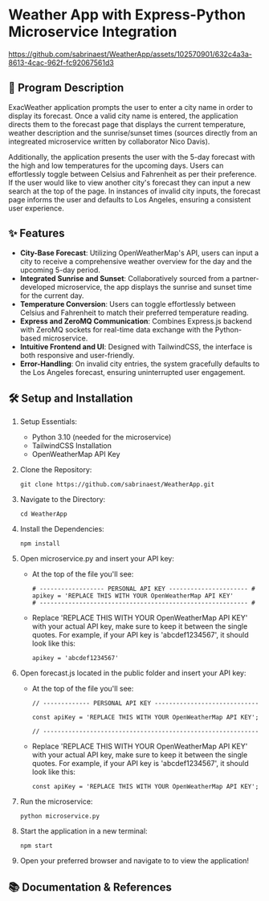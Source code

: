# Weather App with Express-Python Microservice Integration

https://github.com/sabrinaest/WeatherApp/assets/102570901/632c4a3a-8613-4cac-962f-fc92067561d3

## 📝 Program Description

ExacWeather application prompts the user to enter a city name in order to display its forecast. Once a valid city name is entered, the application directs them to the forecast page that displays the current temperature, weather description and the sunrise/sunset times (sources directly from an integreated microservice written by collaborator Nico Davis). 

Additionally, the application presents the user with the 5-day forecast with the high and low temperatures for the upcoming days. Users can effortlessly toggle between Celsius and Fahrenheit as per their preference. If the user would like to view another city's forecast they can input a new search at the top of the page. In instances of invalid city inputs, the forecast page informs the user and defaults to Los Angeles, ensuring a consistent user experience. 

## ✨ Features

* **City-Base Forecast**: Utilizing OpenWeatherMap's API, users can input a city to receive a comprehensive weather overview for the day and the upcoming 5-day period.
* **Integrated Sunrise and Sunset**: Collaboratively sourced from a partner-developed microservice, the app displays the sunrise and sunset time for the current day.
* **Temperature Conversion**: Users can toggle effortlessly between Celsius and Fahrenheit to match their preferred temperature reading.
* **Express and ZeroMQ Communication**: Combines Express.js backend with ZeroMQ sockets for real-time data exchange with the Python-based microservice.
* **Intuitive Frontend and UI**: Designed with TailwindCSS, the interface is both responsive and user-friendly. 
* **Error-Handling**: On invalid city entries, the system gracefully defaults to the Los Angeles forecast, ensuring uninterrupted user engagement.

## 🛠️ Setup and Installation

1. Setup Essentials:
   * Python 3.10 (needed for the microservice)
   * TailwindCSS Installation
   * OpenWeatherMap API Key

2. Clone the Repository:

   ```
   git clone https://github.com/sabrinaest/WeatherApp.git
   ```

3. Navigate to the Directory:

   ```
   cd WeatherApp
   ```

4. Install the Dependencies:

   ```
   npm install
   ```

5. Open microservice.py and insert your API key:
   * At the top of the file you'll see:
     
     ```
     # ------------------ PERSONAL API KEY ---------------------- # 
     apikey = 'REPLACE THIS WITH YOUR OpenWeatherMap API KEY'
     # ---------------------------------------------------------- #
     ```
   
   * Replace 'REPLACE THIS WITH YOUR OpenWeatherMap API KEY' with your actual API key, make sure to keep it between the single quotes. For example, if your API key is 'abcdef1234567', it should look like this:

     ```
     apikey = 'abcdef1234567'
     ```
     
6. Open forecast.js located in the public folder and insert your API key:
   * At the top of the file you'll see:

     ```
     // ------------- PERSONAL API KEY -----------------------------

     const apiKey = 'REPLACE THIS WITH YOUR OpenWeatherMap API KEY';

     // ------------------------------------------------------------
     ```

    * Replace 'REPLACE THIS WITH YOUR OpenWeatherMap API KEY' with your actual API key, make sure to keep it between the single quotes. For example, if your API key is 'abcdef1234567', it should look like this:
  
      ```
      const apiKey = 'REPLACE THIS WITH YOUR OpenWeatherMap API KEY';
      ```

7. Run the microservice:

   ```
   python microservice.py
   ```

8. Start the application in a new terminal:

   ```
   npm start
   ```

9. Open your preferred browser and navigate to [](http://localhost:3000/) to view the application!

## 📚 Documentation & References

